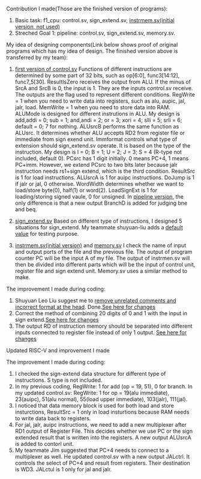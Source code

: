 Contribution I made(Those are the finished version of programs): 
1. Basic task: f1_cpu:   control.sv, sign_extend.sv, [instrmem.sv(initial version, not used)](https://github.com/shuyuan-liu/iac_lab_4_group_34/commit/a5faa179a357e5ca24adc764a01ac75a2319f68e)                   
2. Streched Goal 1: pipeline: control.sv, sign_extend.sv, memory.sv.

My idea of designing components(Link below shows proof of original programs which has my idea of design. The finished version above is transferred by my team):

1. [first version of control.sv](https://github.com/shuyuan-liu/iac_lab_4_group_34/blob/main/control.sv)
   Functions of different instructions are determined by some part of 32 bits, such as op[6:0], func3[14:12], func7_5[30]. ResultIsZero receives the output from ALU. If the minus of SrcA and SrcB is 0, the input is 1. They are the inputs control.sv receive. The outputs are the flag used to represent different conditions. RegWrite = 1 when you need to write data into registers, such as alu, aupic, jal, jalr, load. MemWrite = 1 when you need to store data into RAM. ALUMode is designed for different instrutions in ALU. My design is add,addi = 0; sub = 1; and,andi = 2; or = 3; xori = 4; slli = 5; srli = 6; default = 0; 7 for nothing. ALUsrcB performs the same function as ALUsrc. It determines whether ALU accepts RD2 from register file or immediate from sign exend unit. Immformat controls what type of extension should sign_extend.sv operate. It is based on the type of the instruction. My design is I = 0; B = 1; U = 2; J = 3; S = 4 (R-type not included, default 0). PCsrc has 1 digit initially. 0 means PC+4, 1 means PC+imm. However, we extend PCsrc to two bits later because jalr instruction needs rs1+sign extend, which is the third condition. ResultSrc is 1 for load instructions. ALUsrcA is 1 for auipc instructions. DoJump is 1 if jalr or jal, 0 otherwise. WordWidth determines whether we want to load/store byte(0), half(1) or word(2). LoadSignExt is 1 for loading/storing signed vaule, 0 for unsigned. In [pipeline version](https://github.com/shuyuan-liu/iac_lab_4_group_34/blob/main/control_pip.sv), the only difference is that a new output BranchD is added for judging bne and beq.
   
 2. [sign_extend.sv](https://github.com/shuyuan-liu/iac_lab_4_group_34/commit/ff872c3d1d112f6bebdd3311d912cf3ec2805872)
   Based on different type of instructions, I designed 5 situations for sign_extend. My teammate shuyuan-liu adds a [default value](https://github.com/shuyuan-liu/iac_lab_4_group_34/commit/0db0cca657147e96137188cc58819e2cf2146967) for testing purpose.
   
 3. [instrmem.sv(initial version)](https://github.com/shuyuan-liu/iac_lab_4_group_34/commit/a5faa179a357e5ca24adc764a01ac75a2319f68e) and [memory.sv](https://github.com/shuyuan-liu/iac_lab_4_group_34/commit/017d4ba8a1d13d8ec5a670ceb979c27f86f17f3c)
   I check the name of input and output ports of the file and the previous file. The output of program counter PC will be the input A of my file. The output of instrmen.sv will then be divided into different parts which will be the input of control unit, register file and sign extend unit. Memory.sv uses a similar method to make.
 
The improvement I made during coding:
1. Shuyuan Leo Liu suggest me to [remove unrelated comments and incorrect format at the head](https://github.com/shuyuan-liu/iac_lab_4_group_34/commit/5557f6c17ded0fd398a35d54280f81e5709cc5d1). Done.[See here for changes](https://github.com/shuyuan-liu/iac_lab_4_group_34/commit/18e70f9a82282443f31ff73bf0d8c250ff4f24b1)
2. Correct the method of combining 20 digits of 0 and 1 with the input in sign extend.[See here for changes](https://github.com/shuyuan-liu/iac_lab_4_group_34/commit/1e877402444a762074fda79e7f45f6bc35892bf0)
3. The output RD of instruction memory should be separated into different inputs connected to register file instead of only 1 output. [See here for changes](https://github.com/shuyuan-liu/iac_lab_4_group_34/commit/85c67df7ef0d54f0b992e4ef81d837004428bcf9)

Updated RISC-V and improvement I made

The improvement I made during coding:
1. I checked the sign-extend data structure for different type of instructions. S type is not included.
2. In my previous coding, RegWrite: 1 for add  (op = 19, 51), 0 for branch. In my updated control.sv: RegWrite: 1 for op = 19(alu immediate), 23(auipc), 51(alu normal), 55(load upper immediate), 103(jalr), 111(jal).
3. I noticed that data memory block is used for both load and store insturctions, ResultSrc = 1 only in load insturtions because RAM needs to write data back to registers.
4. For jal, jalr, auipc instructions, we need to add a new multiplexer after RD1 output of Register File. This decides whether we use PC or the sign extended result that is written into the registers. A new output ALUsrcA is added to contorl unit.
5. My teammate Jim suggested that PC+4 needs to connect to a multiplexer as well. He updated control.sv with a new output JALctrl. It controls the select of PC+4 and result from registers. Their destination is WD3. JALctul is 1 only for jal and jalr.
